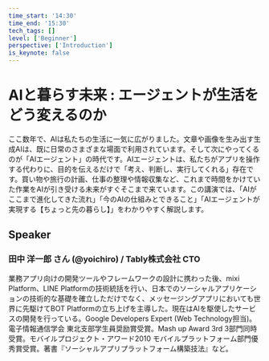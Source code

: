 ```yaml
---
time_start: '14:30'
time_end: '15:30'
tech_tags: []
level: ['Beginner']
perspective: ['Introduction']
is_keynote: false
---
```


# AIと暮らす未来 : エージェントが生活をどう変えるのか

ここ数年で、AIは私たちの生活に一気に広がりました。文章や画像を生み出す生成AIは、既に日常のさまざまな場面で利用されています。そして次にやってくるのが「AIエージェント」の時代です。AIエージェントは、私たちがアプリを操作する代わりに、目的を伝えるだけで「考え、判断し、実行してくれる」存在です。買い物や旅行の計画、仕事の整理や情報収集など、これまで時間をかけていた作業をAIが引き受ける未来がすぐそこまで来ています。この講演では、「AIがここまで進化してきた流れ」「今のAIの仕組みとできること」「AIエージェントが実現する【ちょっと先の暮らし】」をわかりやすく解説します。

## Speaker

### 田中 洋一郎 さん (@yoichiro) / Tably株式会社 CTO

業務アプリ向けの開発ツールやフレームワークの設計に携わった後、mixi Platform、LINE Platformの技術統括を行い、日本でのソーシャルアプリケーションの技術的な基礎を確立しただけでなく、メッセージングアプリにおいても世界に先駆けてBOT Platformの立ち上げを主導した。現在はAIを駆使したサービスの開発を行っている。Google Developers Expert (Web Technology担当)。電子情報通信学会 東北支部学生員奨励賞受賞。Mash up Award 3rd 3部門同時受賞。モバイルプロジェクト・アワード2010 モバイルプラットフォーム部門優秀賞受賞。著書『ソーシャルアプリプラットフォーム構築技法』など。
